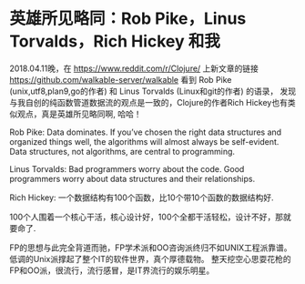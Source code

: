 # 英雄所见略同：Rob Pike，Linus Torvalds，Rich Hickey 和我

2018.04.11晚，在 https://www.reddit.com/r/Clojure/ 上新文章的链接 https://github.com/walkable-server/walkable 
看到 Rob Pike (unix,utf8,plan9,go的作者) 和 Linus Torvalds (Linux和git的作者) 的语录，
发现与我自创的纯函数管道数据流的观点是一致的，Clojure的作者Rich Hickey也有类似观点，真是英雄所见略同啊, 哈哈！

Rob Pike: Data dominates. If you’ve chosen the right data structures and organized things well, the algorithms will almost always be self-evident. Data structures, not algorithms, are central to programming.

Linus Torvalds: Bad programmers worry about the code. Good programmers worry about data structures and their relationships.

Rich Hickey: 一个数据结构有100个函数，比10个带10个函数的数据结构好. 

100个人围着一个核心干活，核心设计好，100个全都干活轻松，设计不好，那就要命了.

FP的思想与此完全背道而驰，FP学术派和OO咨询派终归不如UNIX工程派靠谱。低调的Unix派撑起了整个IT的软件世界，真个厚德载物。
整天挖空心思耍花枪的FP和OO派，很流行，流行感冒，是IT界流行的娱乐明星。
